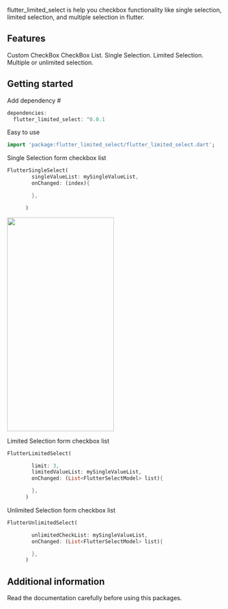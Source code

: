 <!-- 
This README describes the package. If you publish this package to pub.dev,
this README's contents appear on the landing page for your package.

For information about how to write a good package README, see the guide for
[writing package pages](https://dart.dev/guides/libraries/writing-package-pages). 

For general information about developing packages, see the Dart guide for
[creating packages](https://dart.dev/guides/libraries/create-library-packages)
and the Flutter guide for
[developing packages and plugins](https://flutter.dev/developing-packages). 
-->

flutter_limited_select is help you checkbox functionality like single selection, limited selection, and multiple selection in flutter.

## Features

Custom CheckBox
CheckBox List.
Single Selection.
Limited Selection.
Multiple or unlimited selection.

## Getting started

Add dependency #

```dart
dependencies:
  flutter_limited_select: ^0.0.1
```

Easy to use
```dart
import 'package:flutter_limited_select/flutter_limited_select.dart';

```

Single Selection form checkbox list
```dart
FlutterSingleSelect(
        singleValueList: mySingleValueList,
        onChanged: (index){

        },

      )
```

<img src="https://github.com/giasuddin2548/flutter_limited_select/blob/master/screenshot/single.gif" width="250" height="500" />

Limited Selection form checkbox list
```dart
FlutterLimitedSelect(

        limit: 3,
        limitedValueList: mySingleValueList,
        onChanged: (List<FlutterSelectModel> list){

        },
      )
```

Unlimited Selection form checkbox list

```dart
FlutterUnlimitedSelect(

        unlimitedCheckList: mySingleValueList,
        onChanged: (List<FlutterSelectModel> list){

        },
      )
```



## Additional information

Read the documentation carefully before using this packages.
